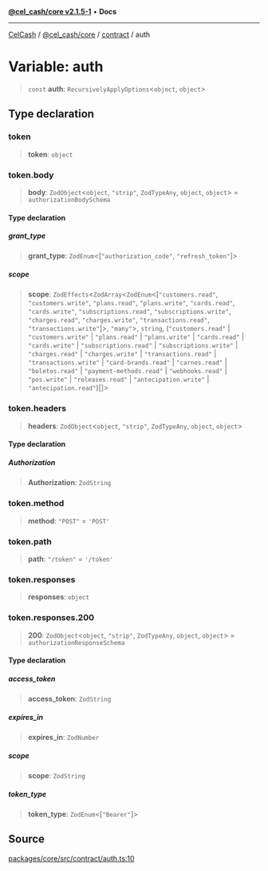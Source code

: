 [**@cel_cash/core v2.1.5-1**](../../README.md) • **Docs**

***

[CelCash](../../../../README.md) / [@cel\_cash/core](../../README.md) / [contract](../README.md) / auth

# Variable: auth

> `const` **auth**: `RecursivelyApplyOptions`\<`object`, `object`\>

## Type declaration

### token

> **token**: `object`

### token.body

> **body**: `ZodObject`\<`object`, `"strip"`, `ZodTypeAny`, `object`, `object`\> = `authorizationBodySchema`

#### Type declaration

##### grant\_type

> **grant\_type**: `ZodEnum`\<[`"authorization_code"`, `"refresh_token"`]\>

##### scope

> **scope**: `ZodEffects`\<`ZodArray`\<`ZodEnum`\<[`"customers.read"`, `"customers.write"`, `"plans.read"`, `"plans.write"`, `"cards.read"`, `"cards.write"`, `"subscriptions.read"`, `"subscriptions.write"`, `"charges.read"`, `"charges.write"`, `"transactions.read"`, `"transactions.write"`]\>, `"many"`\>, `string`, (`"customers.read"` \| `"customers.write"` \| `"plans.read"` \| `"plans.write"` \| `"cards.read"` \| `"cards.write"` \| `"subscriptions.read"` \| `"subscriptions.write"` \| `"charges.read"` \| `"charges.write"` \| `"transactions.read"` \| `"transactions.write"` \| `"card-brands.read"` \| `"carnes.read"` \| `"boletos.read"` \| `"payment-methods.read"` \| `"webhooks.read"` \| `"pos.write"` \| `"releases.read"` \| `"antecipation.write"` \| `"antecipation.read"`)[]\>

### token.headers

> **headers**: `ZodObject`\<`object`, `"strip"`, `ZodTypeAny`, `object`, `object`\>

#### Type declaration

##### Authorization

> **Authorization**: `ZodString`

### token.method

> **method**: `"POST"` = `'POST'`

### token.path

> **path**: `"/token"` = `'/token'`

### token.responses

> **responses**: `object`

### token.responses.200

> **200**: `ZodObject`\<`object`, `"strip"`, `ZodTypeAny`, `object`, `object`\> = `authorizationResponseSchema`

#### Type declaration

##### access\_token

> **access\_token**: `ZodString`

##### expires\_in

> **expires\_in**: `ZodNumber`

##### scope

> **scope**: `ZodString`

##### token\_type

> **token\_type**: `ZodEnum`\<[`"Bearer"`]\>

## Source

[packages/core/src/contract/auth.ts:10](https://github.com/Pyxlab/celcash/blob/9dbc7013720b05f34ded33140fbf1d827b403eea/packages/core/src/contract/auth.ts#L10)
